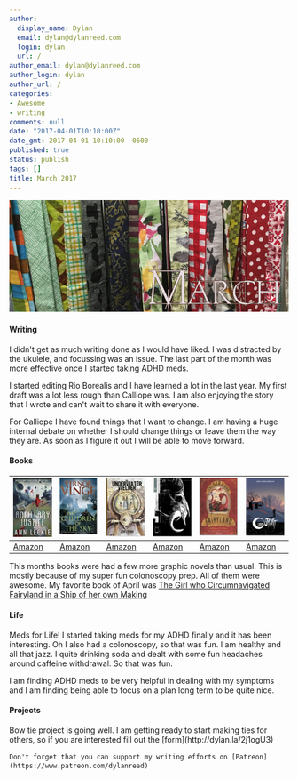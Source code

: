 ```yaml
---
author:
  display_name: Dylan
  email: dylan@dylanreed.com
  login: dylan
  url: /
author_email: dylan@dylanreed.com
author_login: dylan
author_url: /
categories:
- Awesome
- writing
comments: null
date: "2017-04-01T10:10:00Z"
date_gmt: 2017-04-01 10:10:00 -0600
published: true
status: publish
tags: []
title: March 2017
---
```

![All of the bow ties](https://raw.githubusercontent.com/dylanreed/dylan.blog/gh-pages/images/monthly-blog/march.jpg)

<h4>Writing</h4>

I didn't get as much writing done as I would have liked. I was distracted by the ukulele, and focussing was an issue. The last part of the month was more effective once I started taking ADHD meds. 

I started editing Rio Borealis and I have learned a lot in the last year. My first draft was a lot less rough than Calliope was. I am also enjoying the story that I wrote and can't wait to share it with everyone. 

For Calliope I have found things that I want to change. I am having a huge internal debate on whether I should change things or leave them the way they are. As soon as I figure it out I will be able to move forward. 

<h4>Books</h4>


| ![](https://raw.githubusercontent.com/dylanreed/dylan.blog/gh-pages/images/covers-small/ancillary-justice-small.png)  |  ![](https://raw.githubusercontent.com/dylanreed/dylan.blog/gh-pages/images/covers-small/the-children-of-the-sky-small.jpg)|  ![](https://raw.githubusercontent.com/dylanreed/dylan.blog/gh-pages/images/covers-small/the-underwater-welder.jpg)|  ![](https://raw.githubusercontent.com/dylanreed/dylan.blog/gh-pages/images/covers-small/the-black-monday-murders-small.jpg)|  ![](https://raw.githubusercontent.com/dylanreed/dylan.blog/gh-pages/images/covers-small/the-girl-who-small.png)|  ![](https://raw.githubusercontent.com/dylanreed/dylan.blog/gh-pages/images/covers-small/outcast-small.png) |
|---|---|---|---|---|---|
| [Amazon](https://www.amazon.com/gp/product/031624662X/ref=as_li_tl?ie=UTF8&tag=dylanreed06-20) | [Amazon](https://www.amazon.com/gp/product/0812579925/ref=as_li_tl?ie=UTF8&tag=dylanreed06-20) | [Amazon](https://www.amazon.com/gp/product/1603090746/ref=as_li_tl?ie=UTF8&tag=dylanreed06-20) | [Amazon](https://www.amazon.com/gp/product/1534300279/ref=as_li_tl?ie=UTF8&tag=dylanreed06-20) | [Amazon](https://www.amazon.com/gp/product/1250010195/ref=as_li_tl?ie=UTF8&tag=dylanreed06-20) | [Amazon](https://www.amazon.com/gp/product/1632150530/ref=as_li_tl?ie=UTF8&tag=dylanreed06-20) 

This months books were had a few more graphic novels than usual. This is mostly because of my super fun colonoscopy prep. All of them were awesome. My favorite book of April was [The Girl who Circumnavigated Fairyland in a Ship of her own Making](https://www.amazon.com/gp/product/1250010195/ref=as_li_tl?ie=UTF8&tag=dylanreed06-20)


<h4>Life</h4>
Meds for Life! I started taking meds for my ADHD finally and it has been interesting. Oh I also had a colonoscopy, so that was fun. I am healthy and all that jazz. I quite drinking soda and dealt with some fun headaches around caffeine withdrawal. So that was fun. 

I am finding ADHD meds to be very helpful in dealing with my symptoms and I am finding being able to focus on a plan long term to be quite nice. 

<h4>Projects</h4>
Bow tie project is going well. I am getting ready to start making ties for others, so if you are interested fill out the [form](http://dylan.la/2j1ogU3)

	Don't forget that you can support my writing efforts on [Patreon](https://www.patreon.com/dylanreed)